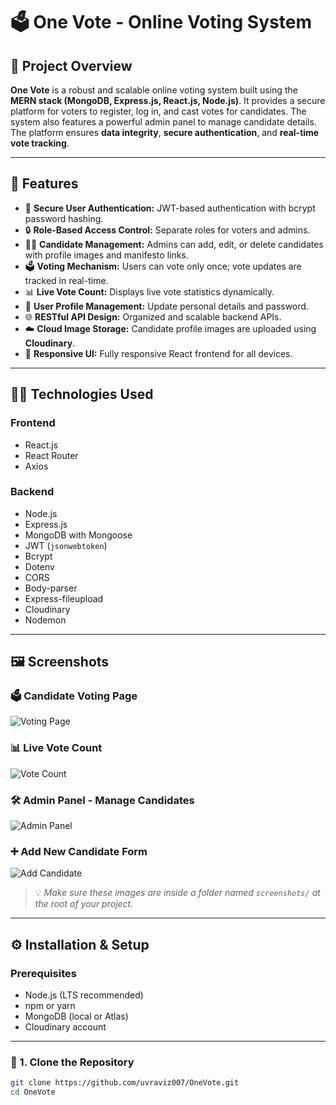 # 🗳️ One Vote - Online Voting System

## 📌 Project Overview

**One Vote** is a robust and scalable online voting system built using the **MERN stack (MongoDB, Express.js, React.js, Node.js)**. It provides a secure platform for voters to register, log in, and cast votes for candidates. The system also features a powerful admin panel to manage candidate details. The platform ensures **data integrity**, **secure authentication**, and **real-time vote tracking**.

---

## 🚀 Features

- 🔐 **Secure User Authentication:** JWT-based authentication with bcrypt password hashing.
- 🔒 **Role-Based Access Control:** Separate roles for voters and admins.
- 🧑‍💼 **Candidate Management:** Admins can add, edit, or delete candidates with profile images and manifesto links.
- 🗳️ **Voting Mechanism:** Users can vote only once; vote updates are tracked in real-time.
- 📊 **Live Vote Count:** Displays live vote statistics dynamically.
- 👤 **User Profile Management:** Update personal details and password.
- 🌐 **RESTful API Design:** Organized and scalable backend APIs.
- ☁️ **Cloud Image Storage:** Candidate profile images are uploaded using **Cloudinary**.
- 📱 **Responsive UI:** Fully responsive React frontend for all devices.

---

## 🧑‍💻 Technologies Used

### Frontend
- React.js
- React Router
- Axios

### Backend
- Node.js
- Express.js
- MongoDB with Mongoose
- JWT (`jsonwebtoken`)
- Bcrypt
- Dotenv
- CORS
- Body-parser
- Express-fileupload
- Cloudinary
- Nodemon

---

## 🖼️ Screenshots

### 🗳️ Candidate Voting Page
![Voting Page](./screenshots/voting-page.png)

### 📊 Live Vote Count
![Vote Count](./screenshots/vote-count.png)

### 🛠️ Admin Panel - Manage Candidates
![Admin Panel](./screenshots/admin-panel.png)

### ➕ Add New Candidate Form
![Add Candidate](./screenshots/add-candidate.png)

> 💡 *Make sure these images are inside a folder named `screenshots/` at the root of your project.*

---

## ⚙️ Installation & Setup

### Prerequisites
- Node.js (LTS recommended)
- npm or yarn
- MongoDB (local or Atlas)
- Cloudinary account

---

### 📂 1. Clone the Repository

```bash
git clone https://github.com/uvraviz007/OneVote.git
cd OneVote
